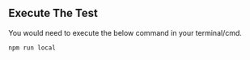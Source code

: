 

## Execute The Test

You would need to execute the below command in your terminal/cmd.

`npm run local`

